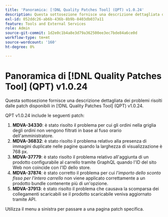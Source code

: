 ```yaml
---
title: 'Panoramica: [!DNL Quality Patches Tool] (QPT) v1.0.24'
description: Questa sottosezione fornisce una descrizione dettagliata dei problemi risolti dalle patch disponibili in  [!DNL Quality Patches Tool] (QPT) v1.0.24.
exl-id: 052ddc26-ab6b-436b-8b9b-8403db037a11
feature: Tools and External Services
role: Admin
source-git-commit: 1d2e0c1b4a8e3d79a362500ee3ec7bde84a6ce0d
workflow-type: tm+mt
source-wordcount: '160'
ht-degree: 0%

---
```


# Panoramica di [!DNL Quality Patches Tool] (QPT) v1.0.24

Questa sottosezione fornisce una descrizione dettagliata dei problemi risolti dalle patch disponibili in [!DNL Quality Patches Tool] (QPT) v1.0.24.

QPT v1.0.24 include le seguenti patch:

1. **MDVA-34330**: è stato risolto il problema per cui gli ordini nella griglia degli ordini non vengono filtrati in base al fuso orario dell&#39;amministratore.
1. **MDVA-36832**: è stato risolto il problema relativo alla presenza di immagini duplicate nelle pagine quando la larghezza di visualizzazione è 768 px.
1. **MDVA-37779**: è stato risolto il problema relativo all&#39;aggiunta di un prodotto configurabile al carrello tramite GraphQL quando l&#39;ID del sito Web non coincide con l&#39;ID dello store.
1. **MDVA-37874**: è stato corretto il problema per cui *l&#39;importo dello sconto fisso per l&#39;intero carrello* non viene applicato correttamente a un prodotto bundle contenente più di un&#39;opzione.
1. **MDVA-37913**: è stato risolto il problema che causava la scomparsa dei collegamenti scaricabili se il prodotto scaricabile veniva aggiornato tramite API.

Utilizza il menu a sinistra per passare a una pagina patch specifica.
